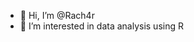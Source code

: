 - 👋 Hi, I’m @Rach4r
- 👀 I’m interested in data analysis using R


<!---
Rach4r/Rach4r is a ✨ special ✨ repository because its `README.md` (this file) appears on your GitHub profile.
You can click the Preview link to take a look at your changes.
--->
